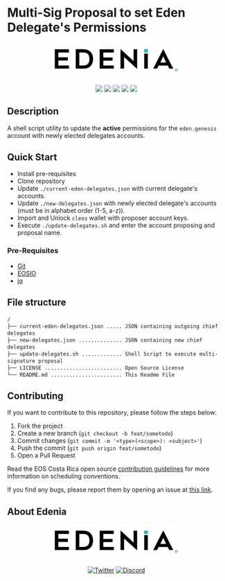 # Multi-Sig Proposal to set Eden Delegate's Permissions

<div align="center">
	<a href="https://edenia.com">
		<img src="https://raw.githubusercontent.com/edenia/.github/master/.github/workflows/images/edenia-logo.png" width="300" alt="Edenia Logo">
	</a>

![](https://img.shields.io/github/license/edenia/eden-delegates-msig) 
![](https://img.shields.io/badge/code%20style-standard-brightgreen.svg) 
![](https://img.shields.io/badge/%E2%9C%93-collaborative_etiquette-brightgreen.svg) 
![](https://img.shields.io/twitter/follow/edeniaWeb3.svg?style=social&logo=twitter) 
![](https://img.shields.io/github/forks/edenia/eden-delegates-msig?style=social)

</div>

## Description
A shell script utility to update the **active** permissions for the `eden.genesis` account with newly elected delegates accounts.

## Quick Start
- Install pre-requisites
- Clone repository
- Update `./current-eden-delegates.json` with current delegate's accounts.
- Update `./new-delegates.json` with newly elected delegate's accounts (must be in alphabet order (1-5, a-z)).
- Import and Unlock `cleos` wallet with proposer account keys.
- Execute `./update-delegates.sh` and enter the account proposing and proposal name.

### Pre-Requisites
- [Git](https://git-scm.com/)
- [EOSIO](https://developers.eos.io/welcome/latest/getting-started-guide/local-development-environment/index)
- [jq](https://stedolan.github.io/jq/)

## File structure
```text title="./eden-delegates-msig"
/
├── current-eden-delegates.json ..... JSON containing outgoing chief delegates
├── new-delegates.json .............. JSON containing new chief delegates
├── update-delegates.sh ............. Shell Script to execute multi-signature proposal
├── LICENSE ......................... Open Source License
└── README.md ....................... This Readme File
```

## Contributing
If you want to contribute to this repository, please follow the steps below:

1. Fork the project
2. Create a new branch (`git checkout -b feat/sometodo`)
3. Commit changes (`git commit -m '<type>(<scope>): <subject>'`)
4. Push the commit (`git push origin feat/sometodo`)
5. Open a Pull Request

Read the EOS Costa Rica open source [contribution guidelines](https://guide.eoscostarica.io/docs/open-source-guidelines/) for more information on scheduling conventions.

If you find any bugs, please report them by opening an issue at [this link](https://github.com/edenia/eden-delegates-msig/issues).

## About Edenia

<div align="center">

<a href="https://edenia.com">
	<img width="300" alt="Edenia Logo" src="https://raw.githubusercontent.com/edenia/.github/master/.github/workflows/images/edenia-logo.png"></img>
</a>

[![Twitter](https://img.shields.io/twitter/follow/EdeniaWeb3?style=for-the-badge)](https://twitter.com/EdeniaWeb3)
[![Discord](https://img.shields.io/discord/946500573677625344?color=black&label=Discord&logo=discord&logoColor=white&style=for-the-badge)](https://discord.gg/YeGcF6QwhP)

</div>